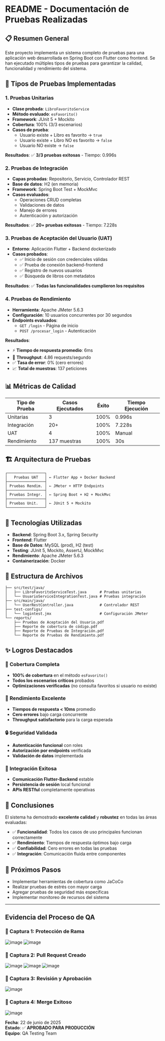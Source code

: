 # README - Documentación de Pruebas Realizadas

## 📋 Resumen General

Este proyecto implementa un sistema completo de pruebas para una aplicación web desarrollada en Spring Boot con Flutter como frontend. Se han ejecutado múltiples tipos de pruebas para garantizar la calidad, funcionalidad y rendimiento del sistema.

## 🧪 Tipos de Pruebas Implementadas

### 1. **Pruebas Unitarias**
- **Clase probada**: `LibroFavoritoService`
- **Método evaluado**: `esFavorito()`
- **Framework**: JUnit 5 + Mockito
- **Cobertura**: 100% (3/3 escenarios)
- **Casos de prueba**:
  - Usuario existe + Libro es favorito → `true`
  - Usuario existe + Libro NO es favorito → `false`
  - Usuario NO existe → `false`

**Resultados**: ✅ **3/3 pruebas exitosas** - Tiempo: 0.996s

### 2. **Pruebas de Integración**
- **Capas probadas**: Repositorio, Servicio, Controlador REST
- **Base de datos**: H2 (en memoria)
- **Framework**: Spring Boot Test + MockMvc
- **Casos evaluados**:
  - Operaciones CRUD completas
  - Validaciones de datos
  - Manejo de errores
  - Autenticación y autorización

**Resultados**: ✅ **20+ pruebas exitosas** - Tiempo: 7.228s

### 3. **Pruebas de Aceptación del Usuario (UAT)**
- **Entorno**: Aplicación Flutter + Backend dockerizado
- **Casos probados**:
  - ✅ Inicio de sesión con credenciales válidas
  - ✅ Prueba de conexión backend-frontend
  - ✅ Registro de nuevos usuarios
  - ✅ Búsqueda de libros con metadatos

**Resultados**: ✅ **Todas las funcionalidades cumplieron los requisitos**

### 4. **Pruebas de Rendimiento**
- **Herramienta**: Apache JMeter 5.6.3
- **Configuración**: 10 usuarios concurrentes por 30 segundos
- **Endpoints evaluados**:
  - `GET /login` - Página de inicio
  - `POST /procesar_login` - Autenticación

**Resultados**:
- ⚡ **Tiempo de respuesta promedio**: 6ms
- 🎯 **Throughput**: 4.86 requests/segundo
- ✅ **Tasa de error**: 0% (cero errores)
- 📈 **Total de muestras**: 137 peticiones

## 📊 Métricas de Calidad

| Tipo de Prueba | Casos Ejecutados | Éxito | Tiempo Ejecución |
|----------------|------------------|-------|------------------|
| Unitarias | 3 | 100% | 0.996s |
| Integración | 20+ | 100% | 7.228s |
| UAT | 4 | 100% | Manual |
| Rendimiento | 137 muestras | 100% | 30s |

## 🏗️ Arquitectura de Pruebas

```
┌─────────────────┐
│   Pruebas UAT   │ ← Flutter App + Docker Backend
├─────────────────┤
│ Pruebas Rendim. │ ← JMeter + HTTP Endpoints
├─────────────────┤
│ Pruebas Integr. │ ← Spring Boot + H2 + MockMvc
├─────────────────┤
│ Pruebas Unit.   │ ← JUnit 5 + Mockito
└─────────────────┘
```

## 🔧 Tecnologías Utilizadas

- **Backend**: Spring Boot 3.x, Spring Security
- **Frontend**: Flutter
- **Base de Datos**: MySQL (prod), H2 (test)
- **Testing**: JUnit 5, Mockito, AssertJ, MockMvc
- **Rendimiento**: Apache JMeter 5.6.3
- **Containerización**: Docker

## 📁 Estructura de Archivos

```
├── src/test/java/
│   ├── LibroFavoritoServiceTest.java      # Pruebas unitarias
│   └── UsuarioServiceIntegrationTest.java # Pruebas integración
├── src/main/java/
│   └── UserRestController.java            # Controlador REST
├── test-configs/
│   └── logintest.jmx                      # Configuración JMeter
└── reports/
    ├── Pruebas de Aceptación del Usuario.pdf
    ├── Reporte de cobertura de código.pdf
    ├── Reporte de Pruebas de Integración.pdf
    └── Reporte de Pruebas de Rendimiento.pdf
```

## ✨ Logros Destacados

### 🎯 **Cobertura Completa**
- **100% de cobertura** en el método `esFavorito()`
- **Todos los escenarios críticos** probados
- **Optimizaciones verificadas** (no consulta favoritos si usuario no existe)

### 🚀 **Rendimiento Excelente**
- **Tiempos de respuesta < 10ms** promedio
- **Cero errores** bajo carga concurrente
- **Throughput satisfactorio** para la carga esperada

### 🔒 **Seguridad Validada**
- **Autenticación funcional** con roles
- **Autorización por endpoints** verificada
- **Validación de datos** implementada

### 🔄 **Integración Exitosa**
- **Comunicación Flutter-Backend** estable
- **Persistencia de sesión** local funcional
- **APIs RESTful** completamente operativas

## 🎉 Conclusiones

El sistema ha demostrado **excelente calidad** y **robustez** en todas las áreas evaluadas:

- ✅ **Funcionalidad**: Todos los casos de uso principales funcionan correctamente
- ✅ **Rendimiento**: Tiempos de respuesta óptimos bajo carga
- ✅ **Confiabilidad**: Cero errores en todas las pruebas
- ✅ **Integración**: Comunicación fluida entre componentes

## 🔮 Próximos Pasos

- Implementar herramientas de cobertura como JaCoCo
- Realizar pruebas de estrés con mayor carga
- Agregar pruebas de seguridad más específicas
- Implementar monitoreo de recursos del sistema

---

## Evidencia del Proceso de QA

### 📸 Captura 1: Protección de Rama
![image](https://github.com/user-attachments/assets/a243c238-5933-4972-81d2-9834e94ec431)
![image](https://github.com/user-attachments/assets/9b894462-e012-4168-9049-3e14f9c39ffd)


### 📸 Captura 2: Pull Request Creado
![image](https://github.com/user-attachments/assets/d52c9864-1651-49cc-a632-8f9d35da515d)
![image](https://github.com/user-attachments/assets/5628c980-d919-4acb-b490-846c8dfb7d8a)
![image](https://github.com/user-attachments/assets/73319b18-75e0-4ddf-9734-fbcc9f297222)


### 📸 Captura 3: Revisión y Aprobación
![image](https://github.com/user-attachments/assets/f7a8237a-3c63-453e-a607-15c0879a2a48)


### 📸 Captura 4: Merge Exitoso
![image](https://github.com/user-attachments/assets/26d6e9ff-ce26-4c2a-87cd-1e5d11ee16e5)



**Fecha**: 22 de junio de 2025  
**Estado**: ✅ **APROBADO PARA PRODUCCIÓN**  
**Equipo**: QA Testing Team
